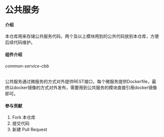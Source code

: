 # 公共服务

#### 介绍
本仓库用来存储公共服务代码，两个及以上模块用到的公共代码放到本仓库，方便后续代码维护。

#### 组件介绍
###### common-service-cbb
公共服务通过微服务的方式对外提供REST接口，每个微服务提供Dockerfile，最终以docker镜像的方式对外发布，需要用到公共服务的模块直接引用docker镜像即可。

#### 参与贡献

1.  Fork 本仓库
2.  提交代码
3.  新建 Pull Request

